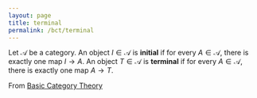 ```yaml
---
layout: page
title: terminal
permalink: /bct/terminal
---
```

Let $\mathscr{A}$ be a category.  An object $I \in \mathscr{A}$ is **initial**    if for every $A \in \mathscr{A}$, there is exactly one map $I \to A$.  An object $T \in \mathscr{A}$ is **terminal**    if for every $A \in \mathscr{A}$, there is exactly one map $A \to T$.


From [Basic Category Theory](https://mathgloss.github.io/MathGloss/bct.html)